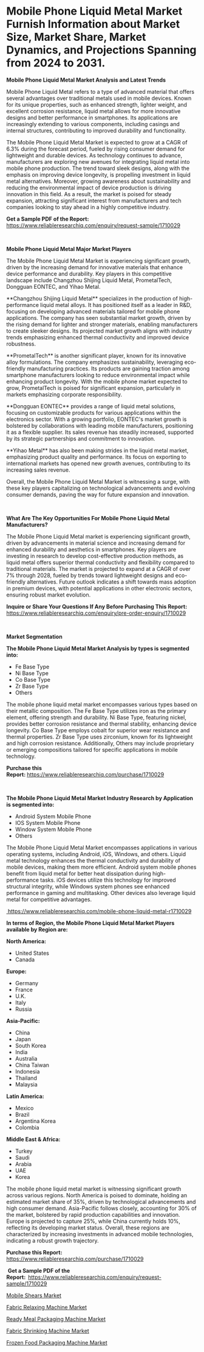 <p><h1>Mobile Phone Liquid Metal Market Furnish Information about Market Size, Market Share, Market Dynamics, and Projections Spanning from 2024 to 2031.</h1></p><p><strong>Mobile Phone Liquid Metal Market Analysis and Latest Trends</strong></p>
<p><p>Mobile Phone Liquid Metal refers to a type of advanced material that offers several advantages over traditional metals used in mobile devices. Known for its unique properties, such as enhanced strength, lighter weight, and excellent corrosion resistance, liquid metal allows for more innovative designs and better performance in smartphones. Its applications are increasingly extending to various components, including casings and internal structures, contributing to improved durability and functionality.</p><p>The Mobile Phone Liquid Metal Market is expected to grow at a CAGR of 6.3% during the forecast period, fueled by rising consumer demand for lightweight and durable devices. As technology continues to advance, manufacturers are exploring new avenues for integrating liquid metal into mobile phone production. The trend toward sleek designs, along with the emphasis on improving device longevity, is propelling investment in liquid metal alternatives. Moreover, growing awareness about sustainability and reducing the environmental impact of device production is driving innovation in this field. As a result, the market is poised for steady expansion, attracting significant interest from manufacturers and tech companies looking to stay ahead in a highly competitive industry.</p></p>
<p><strong>Get a Sample PDF of the Report:&nbsp;</strong> <a href="https://www.reliableresearchiq.com/enquiry/request-sample/1710029?utm_campaign=1725&utm_medium=2&utm_source=Github&utm_content=ia&utm_term=22102024&utm_id=mobile-phone-liquid-metal">https://www.reliableresearchiq.com/enquiry/request-sample/1710029</a></p>
<p>&nbsp;</p>
<p><strong>Mobile Phone Liquid Metal Major Market Players</strong></p>
<p><p>The Mobile Phone Liquid Metal Market is experiencing significant growth, driven by the increasing demand for innovative materials that enhance device performance and durability. Key players in this competitive landscape include Changzhou Shijing Liquid Metal, PrometalTech, Dongguan EONTEC, and Yihao Metal.</p><p>**Changzhou Shijing Liquid Metal** specializes in the production of high-performance liquid metal alloys. It has positioned itself as a leader in R&D, focusing on developing advanced materials tailored for mobile phone applications. The company has seen substantial market growth, driven by the rising demand for lighter and stronger materials, enabling manufacturers to create sleeker designs. Its projected market growth aligns with industry trends emphasizing enhanced thermal conductivity and improved device robustness.</p><p>**PrometalTech** is another significant player, known for its innovative alloy formulations. The company emphasizes sustainability, leveraging eco-friendly manufacturing practices. Its products are gaining traction among smartphone manufacturers looking to reduce environmental impact while enhancing product longevity. With the mobile phone market expected to grow, PrometalTech is poised for significant expansion, particularly in markets emphasizing corporate responsibility.</p><p>**Dongguan EONTEC** provides a range of liquid metal solutions, focusing on customizable products for various applications within the electronics sector. With a growing portfolio, EONTEC's market growth is bolstered by collaborations with leading mobile manufacturers, positioning it as a flexible supplier. Its sales revenue has steadily increased, supported by its strategic partnerships and commitment to innovation.</p><p>**Yihao Metal** has also been making strides in the liquid metal market, emphasizing product quality and performance. Its focus on exporting to international markets has opened new growth avenues, contributing to its increasing sales revenue.</p><p>Overall, the Mobile Phone Liquid Metal Market is witnessing a surge, with these key players capitalizing on technological advancements and evolving consumer demands, paving the way for future expansion and innovation.</p></p>
<p>&nbsp;</p>
<p><strong>What Are The Key Opportunities For Mobile Phone Liquid Metal Manufacturers?</strong></p>
<p><p>The Mobile Phone Liquid Metal market is experiencing significant growth, driven by advancements in material science and increasing demand for enhanced durability and aesthetics in smartphones. Key players are investing in research to develop cost-effective production methods, as liquid metal offers superior thermal conductivity and flexibility compared to traditional materials. The market is projected to expand at a CAGR of over 7% through 2028, fueled by trends toward lightweight designs and eco-friendly alternatives. Future outlook indicates a shift towards mass adoption in premium devices, with potential applications in other electronic sectors, ensuring robust market evolution.</p></p>
<p><strong>Inquire or Share Your Questions If Any Before Purchasing This Report:</strong> <a href="https://www.reliableresearchiq.com/enquiry/pre-order-enquiry/1710029?utm_campaign=1725&utm_medium=2&utm_source=Github&utm_content=ia&utm_term=22102024&utm_id=mobile-phone-liquid-metal">https://www.reliableresearchiq.com/enquiry/pre-order-enquiry/1710029</a></p>
<p>&nbsp;</p>
<p><strong>Market Segmentation</strong></p>
<p><strong>The Mobile Phone Liquid Metal Market Analysis by types is segmented into:</strong></p>
<p><ul><li>Fe Base Type</li><li>Ni Base Type</li><li>Co Base Type</li><li>Zr Base Type</li><li>Others</li></ul></p>
<p><p>The mobile phone liquid metal market encompasses various types based on their metallic composition. The Fe Base Type utilizes iron as the primary element, offering strength and durability. Ni Base Type, featuring nickel, provides better corrosion resistance and thermal stability, enhancing device longevity. Co Base Type employs cobalt for superior wear resistance and thermal properties. Zr Base Type uses zirconium, known for its lightweight and high corrosion resistance. Additionally, Others may include proprietary or emerging compositions tailored for specific applications in mobile technology.</p></p>
<p><strong>Purchase this Report:&nbsp;</strong><a href="https://www.reliableresearchiq.com/purchase/1710029?utm_campaign=1725&utm_medium=2&utm_source=Github&utm_content=ia&utm_term=22102024&utm_id=mobile-phone-liquid-metal">https://www.reliableresearchiq.com/purchase/1710029</a></p>
<p>&nbsp;</p>
<p><strong>The Mobile Phone Liquid Metal Market Industry Research by Application is segmented into:</strong></p>
<p><ul><li>Android System Mobile Phone</li><li>IOS System Mobile Phone</li><li>Window System Mobile Phone</li><li>Others</li></ul></p>
<p><p>The Mobile Phone Liquid Metal Market encompasses applications in various operating systems, including Android, iOS, Windows, and others. Liquid metal technology enhances the thermal conductivity and durability of mobile devices, making them more efficient. Android system mobile phones benefit from liquid metal for better heat dissipation during high-performance tasks. iOS devices utilize this technology for improved structural integrity, while Windows system phones see enhanced performance in gaming and multitasking. Other devices also leverage liquid metal for competitive advantages.</p></p>
<p><a href="https://www.reliableresearchiq.com/mobile-phone-liquid-metal-r1710029?utm_campaign=1725&utm_medium=2&utm_source=Github&utm_content=ia&utm_term=22102024&utm_id=mobile-phone-liquid-metal">&nbsp;https://www.reliableresearchiq.com/mobile-phone-liquid-metal-r1710029</a></p>
<p><strong>In terms of Region, the Mobile Phone Liquid Metal Market Players available by Region are:</strong></p>
<p>
    <p> <strong> North America: </strong>
        <ul>
            <li>United States</li>
            <li>Canada</li>
        </ul>
        </p> 
    <p> <strong> Europe: </strong>
        <ul>
            <li>Germany</li>
            <li>France</li>
            <li>U.K.</li>
            <li>Italy</li>
            <li>Russia</li>
        </ul>
        </p> 
    <p> <strong> Asia-Pacific: </strong>
        <ul>
            <li>China</li>
            <li>Japan</li>
            <li>South Korea</li>
            <li>India</li>
            <li>Australia</li>
            <li>China Taiwan</li>
            <li>Indonesia</li>
            <li>Thailand</li>
            <li>Malaysia</li>
        </ul>
        </p> 
    <p> <strong> Latin America: </strong>
        <ul>
            <li>Mexico</li>
            <li>Brazil</li>
            <li>Argentina Korea</li>
            <li>Colombia</li>
        </ul>
        </p> 
    <p> <strong> Middle East & Africa: </strong>
        <ul>
            <li>Turkey</li>
            <li>Saudi</li>
            <li>Arabia</li>
            <li>UAE</li>
            <li>Korea</li>
        </ul>
    </p>
    </p>
<p><p>The mobile phone liquid metal market is witnessing significant growth across various regions. North America is poised to dominate, holding an estimated market share of 35%, driven by technological advancements and high consumer demand. Asia-Pacific follows closely, accounting for 30% of the market, bolstered by rapid production capabilities and innovation. Europe is projected to capture 25%, while China currently holds 10%, reflecting its developing market status. Overall, these regions are characterized by increasing investments in advanced mobile technologies, indicating a robust growth trajectory.</p></p>
<p><strong>Purchase this Report: </strong><a href="https://www.reliableresearchiq.com/purchase/1710029?utm_campaign=1725&utm_medium=2&utm_source=Github&utm_content=ia&utm_term=22102024&utm_id=mobile-phone-liquid-metal">https://www.reliableresearchiq.com/purchase/1710029</a></p>
<p>&nbsp;<strong>Get a Sample PDF of the Report:&nbsp;&nbsp;</strong><a href="https://www.reliableresearchiq.com/enquiry/request-sample/1710029?utm_campaign=1725&utm_medium=2&utm_source=Github&utm_content=ia&utm_term=22102024&utm_id=mobile-phone-liquid-metal">https://www.reliableresearchiq.com/enquiry/request-sample/1710029</a></p>
<p><strong></strong></p>
<p><p><a href="https://www.linkedin.com/pulse/mobile-shears-market-evolution-future-outlook-forecasting-igxre?utm_campaign=1725&utm_medium=2&utm_source=Github&utm_content=ia&utm_term=22102024&utm_id=mobile-phone-liquid-metal">Mobile Shears Market</a></p><p><a href="https://www.linkedin.com/pulse/fabric-relaxing-machine-market-size-share-analysis-growth-d6vde?utm_campaign=1725&utm_medium=2&utm_source=Github&utm_content=ia&utm_term=22102024&utm_id=mobile-phone-liquid-metal">Fabric Relaxing Machine Market</a></p><p><a href="https://www.linkedin.com/pulse/global-ready-meal-packaging-machine-53-cagr-forecast-2024-oujne?utm_campaign=1725&utm_medium=2&utm_source=Github&utm_content=ia&utm_term=22102024&utm_id=mobile-phone-liquid-metal">Ready Meal Packaging Machine Market</a></p><p><a href="https://www.linkedin.com/pulse/fabric-shrinking-machine-market-trends-insights-type-application-5hcae?utm_campaign=1725&utm_medium=2&utm_source=Github&utm_content=ia&utm_term=22102024&utm_id=mobile-phone-liquid-metal">Fabric Shrinking Machine Market</a></p><p><a href="https://www.linkedin.com/pulse/frozen-food-packaging-machine-market-size-type-product-global-co9fe?utm_campaign=1725&utm_medium=2&utm_source=Github&utm_content=ia&utm_term=22102024&utm_id=mobile-phone-liquid-metal">Frozen Food Packaging Machine Market</a></p></p>